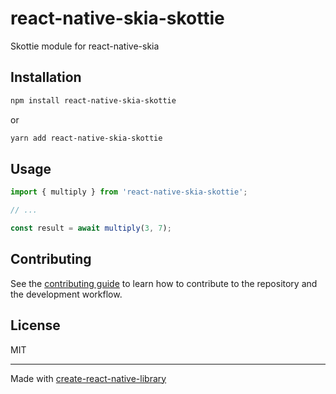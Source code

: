 # react-native-skia-skottie

Skottie module for react-native-skia

## Installation

```sh
npm install react-native-skia-skottie
```

or

```sh
yarn add react-native-skia-skottie
```

## Usage

```js
import { multiply } from 'react-native-skia-skottie';

// ...

const result = await multiply(3, 7);
```

## Contributing

See the [contributing guide](CONTRIBUTING.md) to learn how to contribute to the repository and the development workflow.

## License

MIT

---

Made with [create-react-native-library](https://github.com/callstack/react-native-builder-bob)
